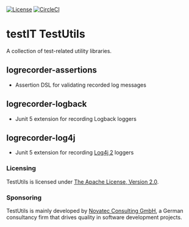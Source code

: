 [![License](https://img.shields.io/badge/License-Apache%20License%202.0-brightgreen.svg)](http://www.apache.org/licenses/LICENSE-2.0.txt)
[![CircleCI](https://circleci.com/gh/nt-ca-aqe/testit-testutils/tree/master.svg?style=svg)](https://circleci.com/gh/nt-ca-aqe/testit-testutils/tree/master)

# testIT TestUtils

A collection of test-related utility libraries.

## logrecorder-assertions

- Assertion DSL for validating recorded log messages

## logrecorder-logback

- Junit 5 extension for recording Logback loggers

## logrecorder-log4j

- Junit 5 extension for recording [Log4j 2](http://logging.apache.org/log4j/2.x/index.html) loggers

### Licensing
TestUtils is licensed under [The Apache License, Version 2.0](http://www.apache.org/licenses/LICENSE-2.0.txt).

### Sponsoring
TestUtils is mainly developed by [Novatec Consulting GmbH](http://www.novatec-gmbh.de/),
a German consultancy firm that drives quality in software development projects.
